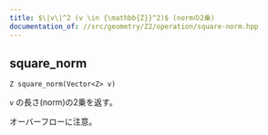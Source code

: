 ```yaml
---
title: $\|v\|^2 (v \in {\mathbb{Z}}^2)$ (normの2乗)
documentation_of: //src/geometry/Z2/operation/square-norm.hpp
---
```


## square_norm
```
Z square_norm(Vector<Z> v)
```

`v` の長さ(norm)の2乗を返す。

オーバーフローに注意。

